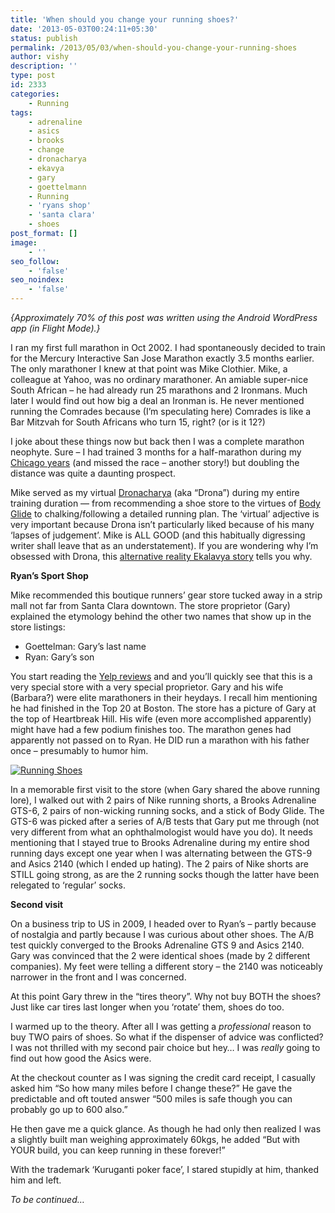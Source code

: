 ```yaml
---
title: 'When should you change your running shoes?'
date: '2013-05-03T00:24:11+05:30'
status: publish
permalink: /2013/05/03/when-should-you-change-your-running-shoes
author: vishy
description: ''
type: post
id: 2333
categories: 
    - Running
tags:
    - adrenaline
    - asics
    - brooks
    - change
    - dronacharya
    - ekavya
    - gary
    - goettelmann
    - Running
    - 'ryans shop'
    - 'santa clara'
    - shoes
post_format: []
image:
    - ''
seo_follow:
    - 'false'
seo_noindex:
    - 'false'
---
```

*{Approximately 70% of this post was written using the Android WordPress app (in Flight Mode).}*

I ran my first full marathon in Oct 2002. I had spontaneously decided to train for the Mercury Interactive San Jose Marathon exactly 3.5 months earlier. The only marathoner I knew at that point was Mike Clothier. Mike, a colleague at Yahoo, was no ordinary marathoner. An amiable super-nice South African – he had already run 25 marathons and 2 Ironmans. Much later I would find out how big a deal an Ironman is. He never mentioned running the Comrades because (I’m speculating here) Comrades is like a Bar Mitzvah for South Africans who turn 15, right? (or is it 12?)

I joke about these things now but back then I was a complete marathon neophyte. Sure – I had trained 3 months for a half-marathon during my [Chicago years](http://www.ulaar.com/2008/11/11/memories-of-an-american-life-4-years-in-chicago/) (and missed the race – another story!) but doubling the distance was quite a daunting prospect.

Mike served as my virtual [Dronacharya](http://en.wikipedia.org/wiki/Drona) (aka “Drona”) during my entire training duration — from recommending a shoe store to the virtues of [Body Glide](http://www.bodyglide.com/) to chalking/following a detailed running plan. The ‘virtual’ adjective is very important because Drona isn’t particularly liked because of his many ‘lapses of judgement’. Mike is ALL GOOD (and this habitually digressing writer shall leave that as an understatement). If you are wondering why I’m obsessed with Drona, this [alternative reality Ekalavya story](http://www.ulaar.com/2013/03/12/meet-sir-gaunker-modern-era-ekalavya-happy-ending/) tells you why.

**Ryan’s Sport Shop**

Mike recommended this boutique runners’ gear store tucked away in a strip mall not far from Santa Clara downtown. The store proprietor (Gary) explained the etymology behind the other two names that show up in the store listings:

- Goettelman: Gary’s last name
- Ryan: Gary’s son

You start reading the [Yelp reviews](http://www.yelp.com/biz/goettelmanns-gary-ryans-sport-shop-santa-clara) and and you’ll quickly see that this is a very special store with a very special proprietor. Gary and his wife (Barbara?) were elite marathoners in their heydays. I recall him mentioning he had finished in the Top 20 at Boston. The store has a picture of Gary at the top of Heartbreak Hill. His wife (even more accomplished apparently) might have had a few podium finishes too. The marathon genes had apparently not passed on to Ryan. He DID run a marathon with his father once – presumably to humor him.

[![Running Shoes](http://farm6.staticflickr.com/5135/5468268435_db2508e6c9.jpg)](http://www.flickr.com/photos/48996852@N02/5468268435/ "Running Shoes by Angela Person Photography, on Flickr")

In a memorable first visit to the store (when Gary shared the above running lore), I walked out with 2 pairs of Nike running shorts, a Brooks Adrenaline GTS-6, 2 pairs of non-wicking running socks, and a stick of Body Glide. The GTS-6 was picked after a series of A/B tests that Gary put me through (not very different from what an ophthalmologist would have you do). It needs mentioning that I stayed true to Brooks Adrenaline during my entire shod running days except one year when I was alternating between the GTS-9 and Asics 2140 (which I ended up hating). The 2 pairs of Nike shorts are STILL going strong, as are the 2 running socks though the latter have been relegated to ‘regular’ socks.

**Second visit**

On a business trip to US in 2009, I headed over to Ryan’s – partly because of nostalgia and partly because I was curious about other shoes. The A/B test quickly converged to the Brooks Adrenaline GTS 9 and Asics 2140. Gary was convinced that the 2 were identical shoes (made by 2 different companies). My feet were telling a different story – the 2140 was noticeably narrower in the front and I was concerned.

At this point Gary threw in the “tires theory”. Why not buy BOTH the shoes? Just like car tires last longer when you ‘rotate’ them, shoes do too.

I warmed up to the theory. After all I was getting a *professional* reason to buy TWO pairs of shoes. So what if the dispenser of advice was conflicted? I was not thrilled with my second pair choice but hey… I was *really* going to find out how good the Asics were.

At the checkout counter as I was signing the credit card receipt, I casually asked him “So how many miles before I change these?” He gave the predictable and oft touted answer “500 miles is safe though you can probably go up to 600 also.”

He then gave me a quick glance. As though he had only then realized I was a slightly built man weighing approximately 60kgs, he added “But with YOUR build, you can keep running in these forever!”

With the trademark ‘Kuruganti poker face’, I stared stupidly at him, thanked him and left.

*To be continued…*